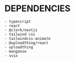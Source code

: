 # DEPENDENCIES
    - typescript
    - react
    - @clerk/nextjs
    - tailwind css
    - tailwindcss-animate
    - @uploadthing/react
    - uploadthing
    - mongoose
    - svix